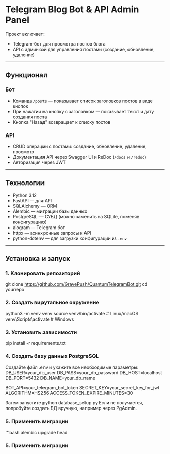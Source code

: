# Telegram Blog Bot & API Admin Panel

Проект включает:
- Telegram-бот для просмотра постов блога
- API с админкой для управления постами (создание, обновление, удаление)

---

## Функционал

### Бот
- Команда `/posts` — показывает список заголовков постов в виде кнопок
- При нажатии на кнопку с заголовком — показывает текст и дату создания поста
- Кнопка "Назад" возвращает к списку постов

### API
- CRUD операции с постами: создание, обновление, удаление, просмотр
- Документация API через Swagger UI и ReDoc (`/docs` и `/redoc`)
- Авторизация через JWT

---

## Технологии

- Python 3.12
- FastAPI — для API
- SQLAlchemy — ORM
- Alembic — миграции базы данных
- PostgreSQL — СУБД (можно заменить на SQLite, поменяв конфигурацию)
- aiogram — Telegram бот
- httpx — асинхронные запросы к API 
- python-dotenv — для загрузки конфигурации из `.env`

---

## Установка и запуск

### 1. Клонировать репозиторий
git clone https://github.com/GravePush/QuantumTelegramBot.git
cd yourrepo

### 2. Создать вирутальное окружение
python3 -m venv venv
source venv/bin/activate  # Linux/macOS
venv\Scripts\activate     # Windows

### 3. Установить зависимости
pip install -r requirements.txt

### 4. Создать базу данных PostgreSQL
Создайте файл .env и укажите все необходимые параметры:
DB_USER=your_db_user
DB_PASS=your_db_password
DB_HOST=localhost
DB_PORT=5432
DB_NAME=your_db_name

BOT_API=your_telegram_bot_token
SECRET_KEY=your_secret_key_for_jwt
ALGORITHM=HS256
ACCESS_TOKEN_EXPIRE_MINUTES=30

Затем запустите python database_setup.py
Если не получается, попробуйте создать БД вручную, например через PgAdmin.

### 5. Применить миграции
'''bash 
alembic upgrade head

### 5. Применить миграции

